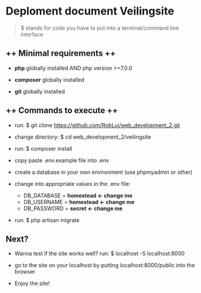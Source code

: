 # Deploment document Veilingsite

> $ stands for code you have to put into a terminal/command line interface

## ++ Minimal requirements ++

- **php** globally installed AND php version >=7.0.0

- **composer** globally installed

- **git** globally installed


## ++ Commands to execute ++

- run: $ git clone https://github.com/RobLui/web_development_2.git

- change directory: $ cd web_development_2/veilingsite

- run: $ composer install

- copy paste .env.example file into .env

- create a database in your own environment (use phpmyadmin or other)

- change into appropriate values in the .env file:
	- DB_DATABASE = **homestead <- change me**
	- DB_USERNAME = **homestead <- change me**
	- DB_PASSWORD = **secret <- change me**

- run: $ php artisan migrate

## Next?

- Wanna test if the site works well? run: $ localhost -S localhost:8000

- go to the site on your localhost by putting localhost:8000/public into the browser

- Enjoy the site!

